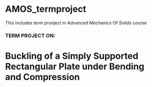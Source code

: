 # AMOS_termproject

This includes term prooject in Advanced Mechanics Of Solids course

###                                    TERM PROJECT ON:
#                    Buckling of a Simply Supported Rectangular Plate under Bending and Compression
